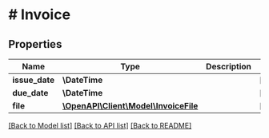 # # Invoice

## Properties

Name | Type | Description | Notes
------------ | ------------- | ------------- | -------------
**issue_date** | **\DateTime** |  | [optional]
**due_date** | **\DateTime** |  | [optional]
**file** | [**\OpenAPI\Client\Model\InvoiceFile**](InvoiceFile.md) |  | [optional]

[[Back to Model list]](../../README.md#models) [[Back to API list]](../../README.md#endpoints) [[Back to README]](../../README.md)
